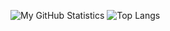 ![My GitHub Statistics](https://github-readme-stats.vercel.app/api?username=xkaelyn&theme=dracula&show_icons=true)
![Top Langs](https://github-readme-stats.vercel.app/api/top-langs/?username=xkaelyn)
